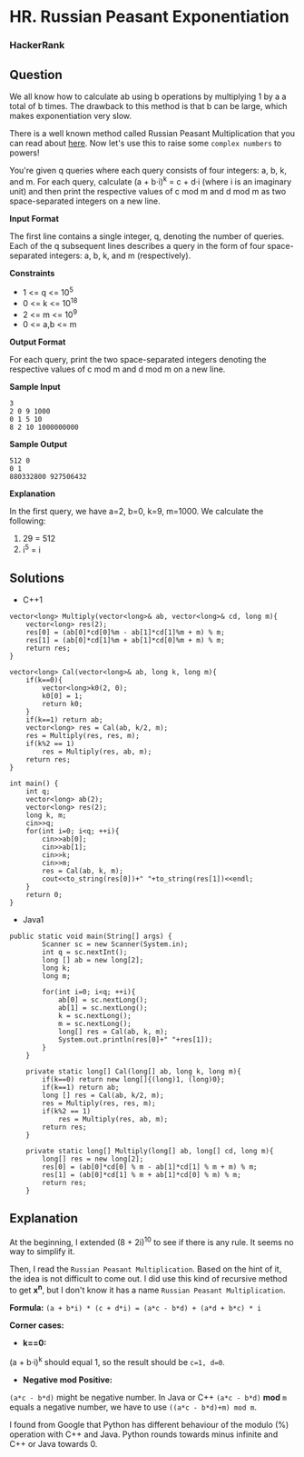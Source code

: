 # HR. Russian Peasant Exponentiation

### HackerRank

## Question

We all know how to calculate ab using b operations by multiplying 1 by a a total of b times. The drawback to this method is that b can be large, which makes exponentiation very slow.

There is a well known method called Russian Peasant Multiplication that you can read about <a href="http://lafstern.org/matt/col3.pdf">here</a>. Now let's use this to raise some `complex numbers` to powers!

You're given q queries where each query consists of four integers: a, b, k, and m. For each query, calculate (a + b·i)<sup>k</sup> = c + d·i (where i is an imaginary unit) and then print the respective values of c mod m and d mod m as two space-separated integers on a new line.

**Input Format**

The first line contains a single integer, q, denoting the number of queries. 
Each of the q subsequent lines describes a query in the form of four space-separated integers: a, b, k, and m (respectively).

**Constraints**

* 1 <= q <= 10<sup>5</sup>
* 0 <= k <= 10<sup>18</sup>
* 2 <= m <= 10<sup>9</sup>
* 0 <= a,b <= m

**Output Format**

For each query, print the two space-separated integers denoting the respective values of c mod m and d mod m on a new line.

**Sample Input**
```
3
2 0 9 1000
0 1 5 10
8 2 10 1000000000
```

**Sample Output**
```
512 0
0 1
880332800 927506432
```

**Explanation**

In the first query, we have a=2, b=0, k=9, m=1000. We calculate the following:

1.  29 = 512
2.  i<sup>5</sup> = i

## Solutions

* C++1
```
vector<long> Multiply(vector<long>& ab, vector<long>& cd, long m){
    vector<long> res(2);
    res[0] = (ab[0]*cd[0]%m - ab[1]*cd[1]%m + m) % m;
    res[1] = (ab[0]*cd[1]%m + ab[1]*cd[0]%m + m) % m;
    return res;
}

vector<long> Cal(vector<long>& ab, long k, long m){
    if(k==0){
        vector<long>k0(2, 0);
        k0[0] = 1;
        return k0;
    }
    if(k==1) return ab;
    vector<long> res = Cal(ab, k/2, m);
    res = Multiply(res, res, m);
    if(k%2 == 1)
        res = Multiply(res, ab, m);
    return res;
}

int main() {
    int q;
    vector<long> ab(2);
    vector<long> res(2);
    long k, m;
    cin>>q;
    for(int i=0; i<q; ++i){
        cin>>ab[0];
        cin>>ab[1];
        cin>>k;
        cin>>m;
        res = Cal(ab, k, m);
        cout<<to_string(res[0])+" "+to_string(res[1])<<endl;
    }
    return 0;
}
```
* Java1
```
public static void main(String[] args) {
        Scanner sc = new Scanner(System.in);
        int q = sc.nextInt();
        long [] ab = new long[2];
        long k;
        long m;
        
        for(int i=0; i<q; ++i){
            ab[0] = sc.nextLong();
            ab[1] = sc.nextLong();
            k = sc.nextLong();
            m = sc.nextLong();
            long[] res = Cal(ab, k, m);
            System.out.println(res[0]+" "+res[1]);
        }
    }
    
    private static long[] Cal(long[] ab, long k, long m){
        if(k==0) return new long[]{(long)1, (long)0};
        if(k==1) return ab;
        long [] res = Cal(ab, k/2, m);
        res = Multiply(res, res, m);
        if(k%2 == 1)
            res = Multiply(res, ab, m);
        return res;
    }
    
    private static long[] Multiply(long[] ab, long[] cd, long m){
        long[] res = new long[2];
        res[0] = (ab[0]*cd[0] % m - ab[1]*cd[1] % m + m) % m;
        res[1] = (ab[0]*cd[1] % m + ab[1]*cd[0] % m) % m;
        return res;
    }
```

## Explanation

At the beginning, I extended (8 + 2i)<sup>10</sup> to see if there is any rule. It seems no way to simplify it.

Then, I read the `Russian Peasant Multiplication`. Based on the hint of it, the idea is not difficult to come out. I did use this kind of recursive method to get **x<sup>n</sup>**, but I don't know it has a name `Russian Peasant Multiplication`.

**Formula:**
`(a + b*i) * (c + d*i) = (a*c - b*d) + (a*d + b*c) * i`

**Corner cases:**
* **k==0:** 

(a + b·i)<sup>k</sup> should equal 1, so the result should be `c=1, d=0`.

* **Negative mod Positive:** 

`(a*c - b*d)` might be negative number. In Java or C++ `(a*c - b*d)` **mod** `m` equals a negative number, we have to use `((a*c - b*d)+m) mod m`.

I found from Google that Python has different behaviour of the modulo (%) operation with C++ and Java. Python rounds towards minus infinite and C++ or Java towards 0.

